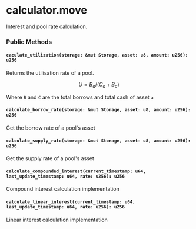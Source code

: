 # calculator.move

Interest and pool rate calculation.

### Public Methods

#### `caculate_utilization(storage: &mut Storage, asset: u8, amount: u256): u256`

Returns the utilisation rate of a pool.

$$
U = B_a / (C_a + B_a)
$$

Where `B` and `C` are the total borrows and total cash of asset `a`

#### `calculate_borrow_rate(storage: &mut Storage, asset: u8, amount: u256): u256`

Get the borrow rate of a pool's asset

#### `calculate_supply_rate(storage: &mut Storage, asset: u8, amount: u256): u256`

Get the supply rate of a pool's asset

#### `calculate_compounded_interest(current_timestamp: u64, last_update_timestamp: u64, rate: u256): u256`

Compound interest calculation implementation

#### `calculate_linear_interest(current_timestamp: u64, last_update_timestamp: u64, rate: u256): u256`

Linear interest calculation implementation
